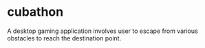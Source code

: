 # cubathon
A desktop gaming application involves user to escape from various obstacles to reach the destination point.
